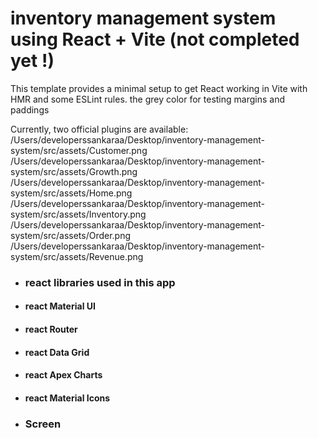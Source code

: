 # inventory management system using React + Vite (not completed yet !)

This template provides a minimal setup to get React working in Vite with HMR and some ESLint rules.
the grey color for testing margins and paddings

Currently, two official plugins are available:
      /Users/developerssankaraa/Desktop/inventory-management-system/src/assets/Customer.png
      /Users/developerssankaraa/Desktop/inventory-management-system/src/assets/Growth.png
      /Users/developerssankaraa/Desktop/inventory-management-system/src/assets/Home.png
      /Users/developerssankaraa/Desktop/inventory-management-system/src/assets/Inventory.png
      /Users/developerssankaraa/Desktop/inventory-management-system/src/assets/Order.png
      /Users/developerssankaraa/Desktop/inventory-management-system/src/assets/Revenue.png

- ### react libraries used in this app
- #### react Material UI
- #### react Router
- #### react Data Grid
- #### react Apex Charts
- #### react Material Icons
- ### Screen
 
